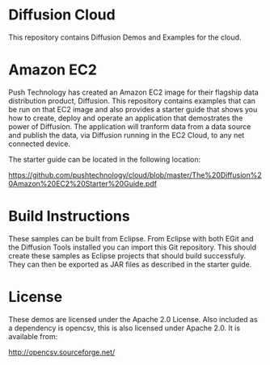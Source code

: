 Diffusion Cloud
===============

This repository contains Diffusion Demos and Examples for the cloud.

Amazon EC2
==========

Push Technology has created an Amazon EC2 image for their flagship data distribution product, Diffusion.
This repository contains examples that can be run on that EC2 image and also provides a starter guide that shows
you how to create, deploy and operate an 
application that demostrates the power of Diffusion. 
The application will tranform data from a data source and publish the data, via Diffusion running in the EC2 Cloud, 
to any net connected device.

The starter guide can be located in the following location:

  https://github.com/pushtechnology/cloud/blob/master/The%20Diffusion%20Amazon%20EC2%20Starter%20Guide.pdf

Build Instructions
==================

These samples can be built from Eclipse.
From Eclipse with both EGit and the Diffusion Tools installed you can import this Git repository.
This should create these samples as Eclipse projects that should build successfuly.
They can then be exported as JAR files as described in the starter guide.

License
=======

These demos are licensed under the Apache 2.0 License.
Also included as a dependency is opencsv, this is also licensed under Apache 2.0.
It is available from:

http://opencsv.sourceforge.net/